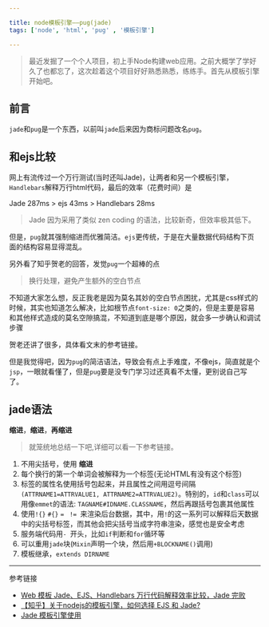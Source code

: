 ```yaml
---

title: node模板引擎——pug(jade)
tags: ['node', 'html', 'pug' , '模板引擎']

---
```


> 最近发掘了一个个人项目，初上手Node构建web应用。之前大概学了学好久了也都忘了，这次趁着这个项目好好熟悉熟悉，练练手。首先从模板引擎开始吧。

<!-- more -->

## 前言

`jade`和`pug`是一个东西，以前叫`jade`后来因为商标问题改名`pug`。

## 和ejs比较

网上有流传过一个万行测试(当时还叫Jade)，让两者和另一个模板引擎，`Handlebars`解释万行html代码，最后的效率（花费时间）是

Jade 287ms > ejs 43ms > Handlebars 28ms

> Jade 因为采用了类似 zen coding 的语法，比较新奇，但效率极其低下。

但是，`pug`就其强制缩进而优雅简洁。`ejs`更传统，于是在大量数据代码结构下页面的结构容易显得混乱。

另外看了知乎贺老的回答，发觉`pug`一个超棒的点

> 换行处理，避免产生额外的空白节点

不知道大家怎么想，反正我老是因为莫名其妙的空白节点困扰，尤其是css样式的时候，其实也知道怎么解决，比如根节点`font-size: 0`之类的，但是主要是容易和其他样式造成的莫名空隙搞混，不知道到底是哪个原因，就会多一步确认和调试步骤

贺老还讲了很多，具体看文末的参考链接。

但是我觉得吧，因为`pug`的简洁语法，导致会有点上手难度，不像ejs，简直就是个`jsp`，一眼就看懂了，但是`pug`要是没专门学习过还真看不太懂，更别说自己写了。

## jade语法

**缩进**，**缩进**，**再缩进**

> 就笼统地总结一下吧,详细可以看一下参考链接。

1. 不用尖括号，使用 **缩进**
2. 每个换行的第一个单词会被解释为一个标签(无论HTML有没有这个标签)
3. 标签的属性名使用括号包起来，并且属性之间用逗号间隔`(ATTRNAME1=ATTRVALUE1, ATTRNAME2=ATTRVALUE2)`。特别的，`id`和`class`可以用像`emmet`的语法: `TAGNAME#IDNAME.CLASSNAME`，然后再跟括号包裹其他属性
4. 使用`!{}` `#{}` `= ` `!= `来渲染后台数据，其中，用`!`的这一系列可以解释后天数据中的尖括号标签，而其他会把尖括号当成字符串渲染，感觉也是安全考虑
5. 服务端代码用`- `开头，比如`if`判断和`for`循环等
6. 可以重用`jade`块(`Mixin`声明一个块，然后用`+BLOCKNAME()`调用)
7. 模板继承，`extends DIRNAME`

****
参考链接
* [Web 模板 Jade、EJS、Handlebars 万行代码解释效率比较，Jade 完败](http://cnodejs.org/topic/50e70edfa7e6c6171a1d70fa)
* [【知乎】关于nodejs的模板引擎，如何选择 EJS 和 Jade?](https://www.zhihu.com/question/20355486?sort=created)
* [ Jade 模板引擎使用](http://cnodejs.org/topic/5368adc5cf738dd6090060f2)